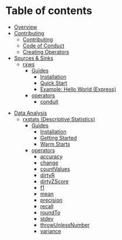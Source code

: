 # Table of contents

* [Overview](../README.md)
* [Contributing](./contributing/README.md)
  * [Contributing](../CONTRIBUTING.md)
  * [Code of Conduct](../CODE_OF_CONDUCT.md)
  * [Creating Operators](contributing/creating_operators.md)
* [Sources & Sinks]()
  * [rxws](packages/rxws/README.md)
    * [Guides](packages/rxws/Guides/README.md)
      * [Installation](packages/rxws/Guides/Installation.md)
      * [Quick Start](packages/rxws/Guides/GettingStarted.md)
      * [Example: Hello World (Express)](packages/rxws/Examples/express.md)
    <!-- * [creators](packages/rxws/creators/README.md) -->
      <!-- * [ws](packages/rxws/creators/ws.md) -->
    * [operators](packages/rxws/operators/README.md)
      <!-- * [broadcast](packages/rxws/operators/broadcast.md) -->
      * [conduit](packages/rxws/operators/conduit.md)
<!--       * [client](packages/rxws/operators/client.md)
      * [connections](packages/rxws/operators/connections.md)
      * [disconnections](packages/rxws/operators/disconnections.md)
      * [messages](packages/rxws/operators/messages.md) -->
* [Data Analysis]()
  * [rxstats (Descriptive Statistics)](packages/rxstats/README.md)
    * [Guides](packages/rxstats/Guides/README.md)
      * [Installation](packages/rxstats/Guides/installation.md)
      * [Getting Started](packages/rxstats/GettingStarted.md)
      * [Warm Starts](packages/rxstats/Guides/WarmStarts.md)
    * [operators](packages/rxstats/operators/README.md)
      * [accuracy](packages/rxstats/operators/accuracy.md)
      * [change](packages/rxstats/operators/change.md)
      * [countValues](packages/rxstats/operators/countValues.md)
      * [dirtyR](packages/rxstats/operators/dirtyR.md)
      * [dirtyZScore](packages/rxstats/operators/dirtyZScore.md)
      * [f1](packages/rxstats/operators/f1.md)
      * [mean](packages/rxstats/operators/mean.md)
      * [precision](packages/rxstats/operators/precision.md)
      * [recall](packages/rxstats/operators/recall.md)
      * [roundTo](packages/rxstats/operators/roundto.md)
      * [stdev](packages/rxstats/operators/stdev.md)
      * [throwUnlessNumber](packages/rxstats/operators/throwUnlessNumber.md)
      * [variance](packages/rxstats/operators/variance.md)
